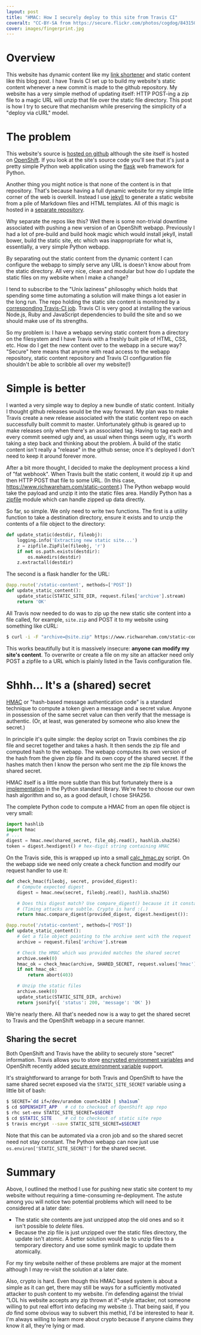 ```yaml
---
layout: post
title: "HMAC: How I securely deploy to this site from Travis CI"
coveralt: "CC-BY-SA from https://secure.flickr.com/photos/cogdog/8431502575"
cover: images/fingerprint.jpg
---
```


# Overview

This website has dynamic content like my [link
shortener](https://www.richwareham.com/links) and static content like this blog
post. I have Travis CI set up to build my website's static content whenever a
new commit is made to the github repository. My website has a very simple
method of updating itself: HTTP POST-ing a zip file to a magic URL will unzip
that file over the static file directory. This post is how I try to secure that
mechanism while preserving the simplicity of a "deploy via cURL" model.

# The problem

This website's source is [hosted on
github](https://github.com/rjw57/richwareham.com) although the site itself is
hosted on [OpenShift](https://www.openshift.com/). If you look at the site's
source code you'll see that it's just a pretty simple Python web application
using the [flask](http://flask.pocoo.org/) web framework for Python.

Another thing you might notice is that none of the content is in that
repository. That's because having a full dynamic website for my simple little
corner of the web is overkill. Instead I use [jekyll](http://jekyllrb.com/) to
generate a static website from a pile of Markdown files and HTML templates. All
of this magic is hosted in a [separate
repository](https://github.com/rjw57/richwareham.com-static).

Why separate the repos like this? Well there is some non-trivial downtime
associated with pushing a new version of an OpenShift webapp. Previously I had
a lot of pre-build and build hook magic which would install jekyll, install
bower, build the static site, etc which was inappropriate for what is,
essentially, a very simple Python webapp.

By separating out the static content from the dynamic content I can configure
the webapp to simply serve any URL is doesn't know about from the static
directory. All very nice, clean and modular but how do I update the static
files on my website when I make a change?

I tend to subscribe to the "Unix laziness" philosophy which holds that spending
some time automating a solution will make things a lot easier in the long run.
The repo holding the static site content is monitored by a [corresponding
Travis-CI job](https://travis-ci.org/rjw57/richwareham.com-static). Travis CI
is very good at installing the various Node.js, Ruby and JavaScript
dependencies to build the site and so we should make use of its strengths.

So my problem is: I have a webapp serving static content from a directory on
the filesystem and I have Travis with a freshly built pile of HTML, CSS, etc.
How do I get the new content over to the webapp in a secure way? "Secure" here
means that anyone with read access to the webapp repository, static content
repository and Travis CI configuration file shouldn't be able to scribble all
over my website(!)

# Simple is better

I wanted a very simple way to deploy a new bundle of static content. Initially
I thought github releases would be the way forward. My plan was to make Travis
create a new release associated with the static content repo on each
successfully built commit to master. Unfortunately github is geared up to make
releases only when there's an associated tag. Having to tag each and every
commit seemed ugly and, as usual when things seem ugly, it's worth taking a
step back and thinking about the problem. A build of the static content isn't
really a "release" in the github sense; once it's deployed I don't need to keep
it around forever more.

After a bit more thought, I decided to make the deployment process a kind of
"fat webhook". When Travis built the static content, it would zip it up and
then HTTP POST that file to some URL. (In this case,
https://www.richwareham.com/static-content.) The Python webapp would take the
payload and unzip it into the static files area. Handily Python has a
[zipfile](https://docs.python.org/3/library/zipfile.html) module which can
handle zipped up data directly.

So far, so simple. We only need to write two functions. The first is a utility
function to take a destination directory, ensure it exists and to unzip the
contents of a file object to the directory:

```python
def update_static(destdir, fileobj):
    logging.info('Extracting new static site...')
    z = zipfile.ZipFile(fileobj, 'r')
    if not os.path.exists(destdir):
        os.makedirs(destdir)
    z.extractall(destdir)
```

The second is a flask handler for the URL:

```python
@app.route('/static-content', methods=['POST'])
def update_static_content():
    update_static(STATIC_SITE_DIR, request.files['archive'].stream)
    return 'OK'
```

All Travis now needed to do was to zip up the new static site content into a
file called, for example, ``site.zip`` and POST it to my website using
something like cURL:

```bash
$ curl -i -F "archive=@site.zip" https://www.richwareham.com/static-content
```

This works beautifully but it is massively insecure: **anyone can modify my
site's content**. To overwrite or create a file on my site an attacker need
only POST a zipfile to a URL which is plainly listed in the Tavis configuration
file.

# Shhh... It's a (shared) secret

[HMAC](https://en.wikipedia.org/wiki/Hash-based_message_authentication_code) or
"hash-based message authentication code" is a standard technique to compute a
token given a message and a secret value. Anyone in possession of the same
secret value can then verify that the message is authentic. (Or, at least, was
generated by someone who also knew the secret.)

In principle it's quite simple: the deploy script on Travis combines the zip
file and secret together and takes a hash. It then sends the zip file and
computed hash to the webapp. The webapp computes its own version of the hash
from the given zip file and its own copy of the shared secret. If the hashes
match then I know the person who sent me the zip file knows the shared secret.

HMAC itself is a little more subtle than this but fortunately there is a
[implementation](https://docs.python.org/3/library/hmac.html) in the Python
standard library. We're free to choose our own hash algorithm and so, as a good
default, I chose SHA256.

The complete Python code to compute a HMAC from an open file object is very small:

```python
import hashlib
import hmac
# ...
digest = hmac.new(shared_secret, file_obj.read(), hashlib.sha256)
token = digest.hexdigest() # hex-digit string containing HMAC
```

On the Travis side, this is wrapped up into a small
[calc_hmac.py](https://github.com/rjw57/richwareham.com-static/blob/master/scripts/calc_hmac.py)
script. On the webapp side we need only create a check function and modify our
request handler to use it:

```python
def check_hmac(fileobj, secret, provided_digest):
    # Compute expected digest
    digest = hmac.new(secret, fileobj.read(), hashlib.sha256)

    # Does this digest match? Use compare_digest() because it it constant time.
    # (Timing attacks are subtle. Crypto is hard :(.)
    return hmac.compare_digest(provided_digest, digest.hexdigest()):

@app.route('/static-content', methods=['POST'])
def update_static_content():
    # Get a file object pointing to the archive sent with the request
    archive = request.files['archive'].stream

    # Check the HMAC which was provided matches the shared secret
    archive.seek(0)
    hmac_ok = check_hmac(archive, SHARED_SECRET, request.values['hmac'])
    if not hmac_ok:
        return abort(403)

    # Unzip the static files
    archive.seek(0)
    update_static(STATIC_SITE_DIR, archive)
    return jsonify({ 'status': 200, 'message': 'OK' })
```

We're nearly there. All that's needed now is a way to get the shared secret to
Travis and the OpenShift webapp in a secure manner.

## Sharing the secret

Both OpenShift and Travis have the ability to securely store "secret"
information. Travis allows you to store [encrypted environment
variables](http://docs.travis-ci.com/user/encryption-keys/) and OpenShift
recently added [secure environment
variable](https://www.openshift.com/blogs/taking-advantage-of-environment-variables-in-openshift-php-apps)
support.

It's straightforward to arrange for both Travis and OpenShift to have the same
shared secret exposed via the ``STATIC_SITE_SECRET`` variable using a little
bit of bash:

```bash
$ SECRET=`dd if=/dev/urandom count=1024 | sha1sum`
$ cd $OPENSHIFT_APP   # cd to checkout of OpenShift app repo
$ rhc set-env STATIC_SITE_SECRET=$SECRET
$ cd $STATIC_SITE     # cd to checkout of static site repo
$ travis encrypt --save STATIC_SITE_SECRET=$SECRET
```

Note that this can be automated via a cron job and so the shared secret need
not stay constant. The Python webapp can now just use
``os.environ['STATIC_SITE_SECRET']`` for the shared secret.

# Summary

Above, I outlined the method I use for pushing new static site content to my
website without requiring a time-consuming re-deployment. The astute among you
will notice two potential problems which will need to be considered at a later
date:

* The static site contents are just unzipped atop the old ones and so it isn't
  possible to *delete* files.
* Because the zip file is just unzipped over the static files directory, the
  update isn't atomic. A better solution would be to unzip files to a temporary
  directory and use some symlink magic to update them atomically.

For my tiny website neither of these problems are major at the moment although
I may re-visit the solution at a later date.

Also, crypto is hard. Even though this HMAC based system is about a simple as
it can get, there may still be ways for a sufficiently motivated attacker to
push content to my website. I'm defending against the trivial "LOL his website
accepts any zip thrown at it"-style attacker, not someone willing to put real
effort into defacing my website :). That being said, if you *do* find some
obvious way to subvert this methid, I'd be interested to hear it. I'm always
willing to learn more about crypto because if anyone claims they know it all,
they're lying or mad.
